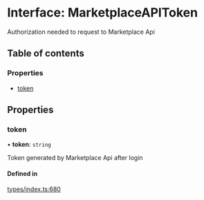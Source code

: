 # Interface: MarketplaceAPIToken

Authorization needed to request to Marketplace Api

## Table of contents

### Properties

- [token](MarketplaceAPIToken.md#token)

## Properties

### token

• **token**: `string`

Token generated by Marketplace Api after login

#### Defined in

[types/index.ts:680](https://github.com/nevermined-io/react-components/blob/014b919/catalog/src/types/index.ts#L680)
